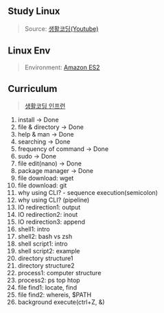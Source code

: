 ## Study Linux
> Source: [생활코딩(Youtube)](https://www.youtube.com/playlist?list=PLuHgQVnccGMBT57a9dvEtd6OuWpugF9SH)

## Linux Env
> Environment: [Amazon ES2](https://docs.aws.amazon.com/ko_kr/AWSEC2/latest/UserGuide/AccessingInstancesLinux.html)

## Curriculum
> [생활코딩 인프런](https://www.inflearn.com/course/%EC%83%9D%ED%99%9C%EC%BD%94%EB%94%A9-%EB%A6%AC%EB%88%85%EC%8A%A4-%EA%B0%95%EC%A2%8C#curriculum)
1. install -> Done
1. file & directory -> Done
1. help & man -> Done
1. searching -> Done
1. frequency of command -> Done
1. sudo -> Done
1. file edit(nano) -> Done
1. package manager -> Done
1. file download: wget
1. file download: git
1. why using CLI? - sequence execution(semicolon)
1. why using CLI? (pipeline)
1. IO redirection1: output
1. IO redirection2: inout
1. IO redirection3: append
1. shell1: intro
1. shell2: bash vs zsh
1. shell script1: intro
1. shell script2: example
1. directory structure1
1. directory structure2
1. process1: computer structure
1. process2: ps top htop
1. file find1: locate, find
1. file find2: whereis, $PATH
1. background execute(ctrl+Z, &)